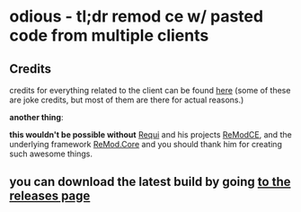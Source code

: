 # odious - tl;dr remod ce w/ pasted code from multiple clients

## Credits

credits for everything related to the client can be found [here](https://github.com/notunixian/odious/blob/baa4cb1412b933fc37af08c6c74d1afa3fd1a7ae/ReModCE/ReMod.cs#L120) (some of these are joke credits, but most of them are there for actual reasons.)

**another thing**:

**this wouldn't be possible without** [Requi](https://github.com/RequiDev) and his projects [ReModCE](https://github.com/RequiDev/ReModCE), and the underlying framework [ReMod.Core](https://github.com/RequiDev/ReMod.Core) and you should thank him for creating such awesome things.


## you can download the latest build by going [to the releases page](https://github.com/notunixian/odious/releases/latest)
